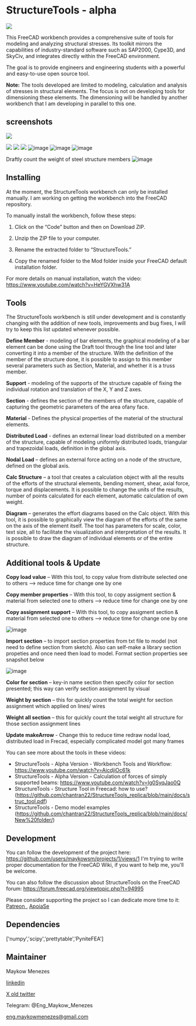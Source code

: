 # StructureTools - alpha

![](https://github.com/maykowsm/StructureTools/blob/main/freecad/StructureTools/resources/ui/img/img-1.png)

This FreeCAD workbench provides a comprehensive suite of tools for modeling and analyzing structural stresses. Its toolkit mirrors the capabilities of industry-standard software such as SAP2000, Cype3D, and SkyCiv, and integrates directly within the FreeCAD environment.

The goal is to provide engineers and engineering students with a powerful and easy-to-use open source tool. 

**Note:** The tools developed are limited to modeling, calculation and analysis of stresses in structural elements. The focus is not on developing tools for dimensioning these elements. The dimensioning will be handled by another workbench that I am developing in parallel to this one.

## screenshots

![](https://github.com/maykowsm/StructureTools/blob/main/freecad/StructureTools/resources/screenshots/galpao.png)

![](https://github.com/maykowsm/StructureTools/blob/main/freecad/StructureTools/resources/screenshots/viga2D.png)
![](https://github.com/maykowsm/StructureTools/blob/main/freecad/StructureTools/resources/screenshots/vigas3D.png)
![](https://github.com/maykowsm/StructureTools/blob/main/freecad/StructureTools/resources/screenshots/portico3D.png)
![image](https://github.com/user-attachments/assets/b59c8e6b-39f4-4499-8f17-8ab3a676485a)
![image](https://github.com/user-attachments/assets/49a95a44-0871-43af-80db-6a8705ad25ab)
![image](https://github.com/user-attachments/assets/3fc213eb-336f-4926-9b6b-e3b78e68d1bb)

Draftly count the weight of steel structure members
![image](https://github.com/user-attachments/assets/fa75b532-2ef5-4548-a4e9-991591342804)






## Installing

At the moment, the StructureTools workbench can only be installed manually. I am working on getting the workbench into the FreeCAD repository.

To manually install the workbench, follow these steps:

1. Click on the “Code” button and then on Download ZIP.

2. Unzip the ZIP file to your computer.

3. Rename the extracted folder to “StructureTools.”

4. Copy the renamed folder to the Mod folder inside your FreeCAD default installation folder.

For more details on manual installation, watch the video:
https://www.youtube.com/watch?v=HeYGVXhw31A


## Tools

The StructureTools workbench is still under development and is constantly changing with the addition of new tools, improvements and bug fixes, I will try to keep this list updated whenever possible.

**Define Member** - modeling of bar elements, the graphical modeling of a bar element can be done using the Draft tool through the line tool and later converting it into a member of the structure. With the definition of the member of the structure done, it is possible to assign to this member several parameters such as Section, Material, and whether it is a truss member.

**Support** - modeling of the supports of the structure capable of fixing the individual rotation and translation of the X, Y and Z axes.

**Section** - defines the section of the members of the structure, capable of capturing the geometric parameters of the area of ​​any face.

**Material** - Defines the physical properties of the material of the structural elements.

**Distributed Load** - defines an external linear load distributed on a member of the structure, capable of modeling uniformly distributed loads, triangular and trapezoidal loads, definition in the global axis.

**Nodal Load** – defines an external force acting on a node of the structure, defined on the global axis.

**Calc Structure** – a tool that creates a calculation object with all the results of the efforts of the structural elements, bending moment, shear, axial force, torque and displacements. It is possible to change the units of the results, number of points calculated for each element, automatic calculation of own weight.

**Diagram** – generates the effort diagrams based on the Calc object. With this tool, it is possible to graphically view the diagram of the efforts of the same on the axis of the element itself. The tool has parameters for scale, color, text size, all to facilitate the visualization and interpretation of the results. It is possible to draw the diagram of individual elements or of the entire structure.

## Additional tools & Update

**Copy load value** –  With this tool, to copy value from distribute selected one to others --> reduce time for change one by one

**Copy member properties** –  With this tool, to copy assigment section & material from selected one to others --> reduce time for change one by one

**Copy assignment support** –  With this tool, to copy assigment section & material from selected one to others --> reduce time for change one by one

![image](https://github.com/user-attachments/assets/0ae870d8-34d9-40dd-8e81-1b4649ffd968)

**Import section** –   to import section properties from txt file to model (not need to define section from sketch). Also can self-make a library section propeties and once need then load to model. Format section properties see snapshot below

![image](https://github.com/user-attachments/assets/5b9bb5dc-6755-446f-9969-1a002290be8c)

**Color for section** –   key-in name section then specify color for section presented; this way can verify section assignment by visual

**Weight by section** –   this for quickly count the total weight for section assignment which applied on lines/ wires

**Weight all section** –   this for quickly count the total weight all structure for those section assignment lines


**Update makeArrow** - Change this to reduce time redraw nodal load, distributed load in Frecad, especially complicated model got many frames

You can see more about the tools in these videos:

* StructureTools - Alpha Version - Workbench Tools and Workflow: https://www.youtube.com/watch?v=AicdjiOc61k
* StructureTools - Alpha Version - Calculation of forces of simply supported beams: https://www.youtube.com/watch?v=Ig0SyqJao0Q
* StructureTools -  Structure Tool in Freecad: how to use? (https://github.com/chantran22/StructureTools_replica/blob/main/docs/struc_tool.pdf)
* StructureTools - Demo model examples (https://github.com/chantran22/StructureTools_replica/blob/main/docs/New%20folder/)

## Development
You can follow the development of the project here: https://github.com/users/maykowsm/projects/1/views/1
I'm trying to write proper documentation for the FreeCAD Wiki, if you want to help me, you'll be welcome.

You can also follow the discussion about StructureTools on the FreeCAD forum: https://forum.freecad.org/viewtopic.php?t=94995

Please consider supporting the project so I can dedicate more time to it: [  Patreon  ](https://patreon.com/StructureTools), [  ApoiaSe  ](  https://apoia.se/structuretools  )

## Dependencies

['numpy','scipy','prettytable','PyniteFEA']

## Maintainer

Maykow Menezes

[linkedin](https://www.linkedin.com/in/engmaykowmenezes/)

[X old twitter](https://x.com/StructureTools)

Telegram: @Eng_Maykow_Menezes

eng.maykowmenezes@gmail.com
